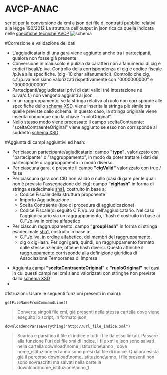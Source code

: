 # AVCP-ANAC
script per la conversione da xml a json dei file di contratti pubblici relativi alla legge 190/2012
La struttura dell'output in  json ricalca quella indicata  nelle [specifiche tecniche AVCP](http://www.anticorruzione.it/portal/rest/jcr/repository/collaboration/Digital%20Assets/pdf/AllCom27.05.13SpecificeTecnichev1.0.pdf )
![schema](https://cloud.githubusercontent.com/assets/11498717/7343336/afb74876-ecc0-11e4-8ca5-9fedcda4c178.png)
		
#Correzione e validazione dei dati
* L'aggiudicatario di una gara viene aggiunto anche tra i partecipanti, qualora non fosse già presente. 
* Conversione in maiuscolo e pulizia da caratteri non alfanumerici di cig e codici fiscali/p.iva. Controllo della corrispondenza di cig e codice fiscale /p.iva alle specifiche. (cig=10 char alfanumerici). Controllo che cig, c.f./p.iva non siano valorizzati rispettivamente con "0000000000" e "00000000000". 
* Partecipanti/aggiudicatari privi di dati validi (né intestazione né p.iva/c.f.) non vengono aggiunti al json 
* In un raggruppamento, se la stringa relativa al ruolo non corrisponde alle specifiche dello [schema XSD](http://dati.avcp.it/schema/TypesL190.xsd), viene inserita la stringa più simile tra quelle previste dallo schema. in questo caso, la stringa originale viene inserita comunque con la chiave "ruoloOriginal". 
* Nello stesso modo viene processato il campo sceltaContraente: "sceltaContraenteOriginal" viene aggiunto se esso non corrisponde al suddetto [schema XSD](http://dati.avcp.it/schema/TypesL190.xsd)
		
#Aggiunta di campi aggiuntivi ed hash: 
+ Per ciascun partecipante/agiudicatario: campo **"type"**, valorizzato con  "partecipante" o  "raggruppamento", in modo da poter trattare i dati del partecipante o raggruppamento in modo diverso. 
+ Per ciascuna gara, è presente il campo **"cigValid"** valorizzato con true / false
+ Per ciascuna gara con CIG non valido o nullo (casi di gare per le quali non è prevista l'assegnazione del cig): campo **"cigHash"**  in forma di stringa esadecimale [sha1](http://en.wikipedia.org/wiki/SHA-1), costruito in base a: 
	* Codice Fiscale della struttura proponente
	* Importo Aggiudicazione
	* Scelta Contraente (tipo di procedura di aggiudicazione) 
	* Codice Fiscale(di seguito C.F.)/p.iva dell'aggiudicatario. Nel caso l'aggiudicatario sia un raggruppamento, l'hash è costruito in base ai C.F./p.iva in ordine alfabetico
+ Per ciascun raggruppamento: campo **"groupHash"** in forma di stringa esadecimale [sha1](http://en.wikipedia.org/wiki/SHA-1), costruito in base a: 
	* C.F./p.iva, in ordine alfabetico, dei membri del raggruppamento. 
	* cig o cigHash. Per ogni gara, quindi, un raggruppamento formato dalle stesse aziende, ottiene hash diversi. Questo affinché il raggruppamento corrisponde alla definizione giuridica di Associazione Temporanea di Impresa
* Aggiunta campi **"sceltaContraenteOriginal"** e  **"ruoloOriginal"** nei casi in cui questi campi nel xml siano valorizzati con stringhe non previste dallo  [schema XSD](http://dati.avcp.it/schema/TypesL190.xsd)
* 
	
#Istruzioni: 
Usare le seguenti funzioni presenti in main():

	getFileNameFromCommandLine()
	
> Converte singoli file xml, già presenti nella stessa cartella dove viene eseguito lo script, in formato json


	downloadAndParseEverything("http://url_file_indice.xml")
	
> Scarica e parsifica il file di indice e tutti i file da esso linkati.
Passare alla funzione l'url del file xml di indice. I file xml e json sono salvati nella cartella download\nome_istituzione\anno , dove nome_istituzione ed anno sono presi dal 	file di indice. 
Qualora esista già il percorso download\nome_istituzione\anno, i file presenti non sono sovrascritti ma salvati nella cartella download\nome_istituzione\anno_1 



